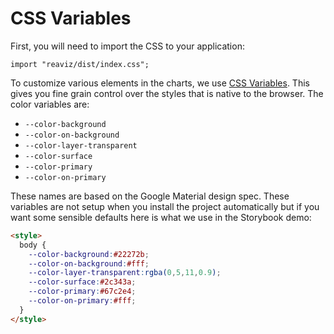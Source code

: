 # CSS Variables

First, you will need to import the CSS to your application:

```
import "reaviz/dist/index.css";
```

To customize various elements in the charts,
we use [CSS Variables](https://developer.mozilla.org/en-US/docs/Web/CSS/Using_CSS_variables).
This gives you fine grain control over the styles
that is native to the browser. The color variables are:

- `--color-background`
- `--color-on-background`
- `--color-layer-transparent`
- `--color-surface`
- `--color-primary`
- `--color-on-primary`

These names are based on the Google Material design spec. These variables
are not setup when you install the project automatically but if you want
some sensible defaults here is what we use in the Storybook demo:

```html
<style>
  body {
    --color-background:#22272b;
    --color-on-background:#fff;
    --color-layer-transparent:rgba(0,5,11,0.9);
    --color-surface:#2c343a;
    --color-primary:#67c2e4;
    --color-on-primary:#fff;
  }
</style>
```
